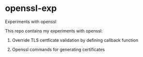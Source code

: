 # openssl-exp
Experiments with openssl 

This repo contains my experiments with openssl: 
1. Override TLS certficate validation by defining callback function

2. Openssl commands for generating certificates 
